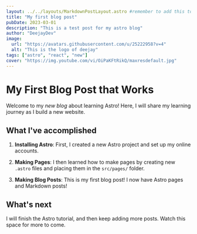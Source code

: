 ```yaml
---
layout: ../../layouts/MarkdownPostLayout.astro #remember to add this to the other pages
title: "My first blog post"
pubDate: 2023-03-01
description: "This is a test post for my astro blog"
author: "DeejayDev"
image:
  url: "https://avatars.githubusercontent.com/u/25222958?v=4"
  alt: "This is the logo of deejay"
tags: ["astro", "react", "new"]
cover: "https://img.youtube.com/vi/OiPaKFtRikQ/maxresdefault.jpg"
---
```


# My First Blog Post that Works

Welcome to my _new blog_ about learning Astro! Here, I will share my learning journey as I build a new website.

## What I've accomplished

1. **Installing Astro**: First, I created a new Astro project and set up my online accounts.

2. **Making Pages**: I then learned how to make pages by creating new `.astro` files and placing them in the `src/pages/` folder.

3. **Making Blog Posts**: This is my first blog post! I now have Astro pages and Markdown posts!

## What's next

I will finish the Astro tutorial, and then keep adding more posts. Watch this space for more to come.
